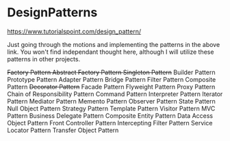 # DesignPatterns
https://www.tutorialspoint.com/design_pattern/


Just going through the motions and implementing the patterns in the above link. 
You won't find independant thought here, although I will utilize these patterns in other projects.

~~Factory Pattern
Abstract Factory Pattern
Singleton Pattern~~
Builder Pattern
Prototype Pattern
Adapter Pattern
Bridge Pattern
Filter Pattern
Composite Pattern
~~Decorator Pattern~~
Facade Pattern
Flyweight Pattern
Proxy Pattern
Chain of Responsibility Pattern
Command Pattern
Interpreter Pattern
Iterator Pattern
Mediator Pattern
Memento Pattern
Observer Pattern
State Pattern
Null Object Pattern
Strategy Pattern
Template Pattern
Visitor Pattern
MVC Pattern
Business Delegate Pattern
Composite Entity Pattern
Data Access Object Pattern
Front Controller Pattern
Intercepting Filter Pattern
Service Locator Pattern
Transfer Object Pattern

